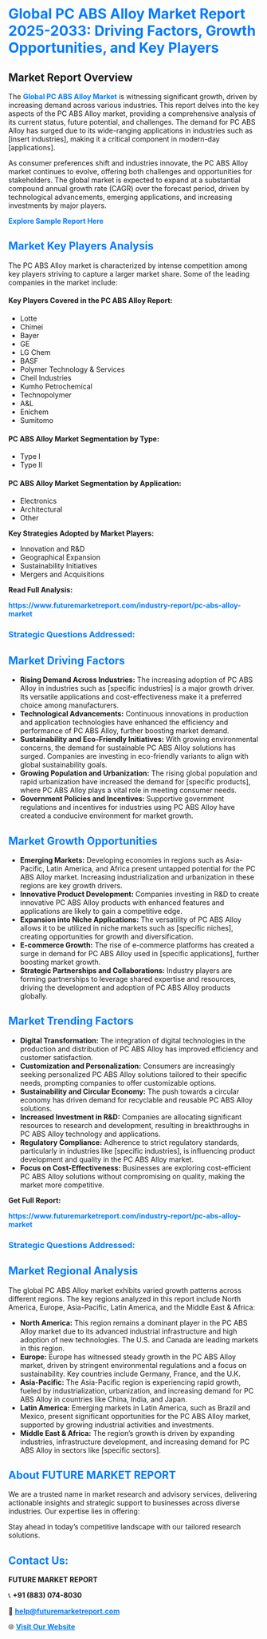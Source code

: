 <h1 style="color: #007BFF;">Global PC ABS Alloy Market Report 2025-2033: Driving Factors, Growth Opportunities, and Key Players</h1>

<section id="overview">
<h2>Market Report Overview</h2>
<p>The <a href="https://www.futuremarketreport.com/industry-report/pc-abs-alloy-market" style="color: #007BFF; text-decoration: none;"><strong>Global PC ABS Alloy Market</strong></a> is witnessing significant growth, driven by increasing demand across various industries. This report delves into the key aspects of the PC ABS Alloy market, providing a comprehensive analysis of its current status, future potential, and challenges. The demand for PC ABS Alloy has surged due to its wide-ranging applications in industries such as [insert industries], making it a critical component in modern-day [applications].</p>
<p>As consumer preferences shift and industries innovate, the PC ABS Alloy market continues to evolve, offering both challenges and opportunities for stakeholders. The global market is expected to expand at a substantial compound annual growth rate (CAGR) over the forecast period, driven by technological advancements, emerging applications, and increasing investments by major players.</p>
</section>

<section id="overview">
<p><a href="https://www.futuremarketreport.com/request-sample/reportId=105575" style="color: #007BFF; text-decoration: none;"><strong>Explore Sample Report Here</strong></a></p>
</section>

<section id="key-players">
<h2 style="color: #007BFF;">Market Key Players Analysis</h2>
<p>The PC ABS Alloy market is characterized by intense competition among key players striving to capture a larger market share. Some of the leading companies in the market include:</p>
<h4>Key Players Covered in the PC ABS Alloy Report:</h4>
<ul><li>Lotte</li><li>Chimei</li><li>Bayer</li><li>GE</li><li>LG Chem</li><li>BASF</li><li>Polymer Technology &amp; Services</li><li>Cheil Industries</li><li>Kumho Petrochemical</li><li>Technopolymer</li><li>A&amp;L</li><li>Enichem</li><li>Sumitomo</li></ul>
<h4>PC ABS Alloy Market Segmentation by Type:</h4>
<ul><li>Type I</li><li>Type II</li></ul>

<h4>PC ABS Alloy Market Segmentation by Application:</h4>
<ul><li>Electronics</li><li>Architectural</li><li>Other</li></ul>
<p><strong>Key Strategies Adopted by Market Players:</strong></p>
<ul>
<li>Innovation and R&D</li>
<li>Geographical Expansion</li>
<li>Sustainability Initiatives</li>
<li>Mergers and Acquisitions</li>
</ul>
</section>

<section>
<p><strong>Read Full Analysis: </strong></p><a href="https://www.futuremarketreport.com/industry-report/pc-abs-alloy-market" style="color: #007BFF; text-decoration: none;"><strong>https://www.futuremarketreport.com/industry-report/pc-abs-alloy-market</strong></a>
<h3 style="color: #007BFF;">Strategic Questions Addressed:</h3>
</section>

<section id="driving-factors">
<h2 style="color: #007BFF;">Market Driving Factors</h2>
<ul>
<li><strong>Rising Demand Across Industries:</strong> The increasing adoption of PC ABS Alloy in industries such as [specific industries] is a major growth driver. Its versatile applications and cost-effectiveness make it a preferred choice among manufacturers.</li>
<li><strong>Technological Advancements:</strong> Continuous innovations in production and application technologies have enhanced the efficiency and performance of PC ABS Alloy, further boosting market demand.</li>
<li><strong>Sustainability and Eco-Friendly Initiatives:</strong> With growing environmental concerns, the demand for sustainable PC ABS Alloy solutions has surged. Companies are investing in eco-friendly variants to align with global sustainability goals.</li>
<li><strong>Growing Population and Urbanization:</strong> The rising global population and rapid urbanization have increased the demand for [specific products], where PC ABS Alloy plays a vital role in meeting consumer needs.</li>
<li><strong>Government Policies and Incentives:</strong> Supportive government regulations and incentives for industries using PC ABS Alloy have created a conducive environment for market growth.</li>
</ul>
</section>

<section id="growth-opportunities">
<h2 style="color: #007BFF;">Market Growth Opportunities</h2>
<ul>
<li><strong>Emerging Markets:</strong> Developing economies in regions such as Asia-Pacific, Latin America, and Africa present untapped potential for the PC ABS Alloy market. Increasing industrialization and urbanization in these regions are key growth drivers.</li>
<li><strong>Innovative Product Development:</strong> Companies investing in R&D to create innovative PC ABS Alloy products with enhanced features and applications are likely to gain a competitive edge.</li>
<li><strong>Expansion into Niche Applications:</strong> The versatility of PC ABS Alloy allows it to be utilized in niche markets such as [specific niches], creating opportunities for growth and diversification.</li>
<li><strong>E-commerce Growth:</strong> The rise of e-commerce platforms has created a surge in demand for PC ABS Alloy used in [specific applications], further boosting market growth.</li>
<li><strong>Strategic Partnerships and Collaborations:</strong> Industry players are forming partnerships to leverage shared expertise and resources, driving the development and adoption of PC ABS Alloy products globally.</li>
</ul>
</section>

<section id="trending-factors">
<h2 style="color: #007BFF;">Market Trending Factors</h2>
<ul>
<li><strong>Digital Transformation:</strong> The integration of digital technologies in the production and distribution of PC ABS Alloy has improved efficiency and customer satisfaction.</li>
<li><strong>Customization and Personalization:</strong> Consumers are increasingly seeking personalized PC ABS Alloy solutions tailored to their specific needs, prompting companies to offer customizable options.</li>
<li><strong>Sustainability and Circular Economy:</strong> The push towards a circular economy has driven demand for recyclable and reusable PC ABS Alloy solutions.</li>
<li><strong>Increased Investment in R&D:</strong> Companies are allocating significant resources to research and development, resulting in breakthroughs in PC ABS Alloy technology and applications.</li>
<li><strong>Regulatory Compliance:</strong> Adherence to strict regulatory standards, particularly in industries like [specific industries], is influencing product development and quality in the PC ABS Alloy market.</li>
<li><strong>Focus on Cost-Effectiveness:</strong> Businesses are exploring cost-efficient PC ABS Alloy solutions without compromising on quality, making the market more competitive.</li>
</ul>
</section>

<section>
<p><strong>Get Full Report: </strong></p><a href="https://www.futuremarketreport.com/industry-report/pc-abs-alloy-market" style="color: #007BFF; text-decoration: none;"><strong>https://www.futuremarketreport.com/industry-report/pc-abs-alloy-market</strong></a>
<h3 style="color: #007BFF;">Strategic Questions Addressed:</h3>
</section>


<section id="regional-analysis">
<h2 style="color: #007BFF;">Market Regional Analysis</h2>
<p>The global PC ABS Alloy market exhibits varied growth patterns across different regions. The key regions analyzed in this report include North America, Europe, Asia-Pacific, Latin America, and the Middle East & Africa:</p>
<ul>
<li><strong>North America:</strong> This region remains a dominant player in the PC ABS Alloy market due to its advanced industrial infrastructure and high adoption of new technologies. The U.S. and Canada are leading markets in this region.</li>
<li><strong>Europe:</strong> Europe has witnessed steady growth in the PC ABS Alloy market, driven by stringent environmental regulations and a focus on sustainability. Key countries include Germany, France, and the U.K.</li>
<li><strong>Asia-Pacific:</strong> The Asia-Pacific region is experiencing rapid growth, fueled by industrialization, urbanization, and increasing demand for PC ABS Alloy in countries like China, India, and Japan.</li>
<li><strong>Latin America:</strong> Emerging markets in Latin America, such as Brazil and Mexico, present significant opportunities for the PC ABS Alloy market, supported by growing industrial activities and investments.</li>
<li><strong>Middle East & Africa:</strong> The region’s growth is driven by expanding industries, infrastructure development, and increasing demand for PC ABS Alloy in sectors like [specific sectors].</li>
</ul>
</section>

<footer>
<h2 style="color: #007BFF;">About FUTURE MARKET REPORT</h2>
<p>We are a trusted name in market research and advisory services, delivering actionable insights and strategic support to businesses across diverse industries. Our expertise lies in offering:</p>

<p>Stay ahead in today’s competitive landscape with our tailored research solutions.</p>

<h2 style="color: #007BFF;">Contact Us:</h2>
<p><strong>FUTURE MARKET REPORT</strong></p>
<p>📞 <strong>+91 (883) 074-8030</strong></p>
<p>📧 <strong><a href="mailto:help@futuremarketreport.com" style="color: #007BFF;">help@futuremarketreport.com</a></strong></p>
<p>🌐 <strong><a href="https://www.futuremarketreport.com/" style="color: #007BFF;">Visit Our Website</a></strong></p>
</footer>